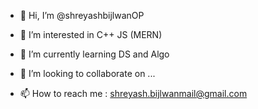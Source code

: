 - 👋 Hi, I’m @shreyashbijlwanOP
- 👀 I’m interested in C++ JS (MERN)

- 🌱 I’m currently learning DS and Algo
- 💞️ I’m looking to collaborate on ...
- 📫 How to reach me : shreyash.bijlwanmail@gmail.com

<!---
shreyashbijlwanOP/shreyashbijlwanOP is a ✨ special ✨ repository because its `README.md` (this file) appears on your GitHub profile.
You can click the Preview link to take a look at your changes.
--->
